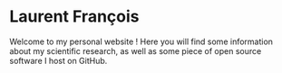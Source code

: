 # Laurent François

Welcome to my personal website !
Here you will find some information about my scientific research, as well as some piece of open source software I host on GitHub.


